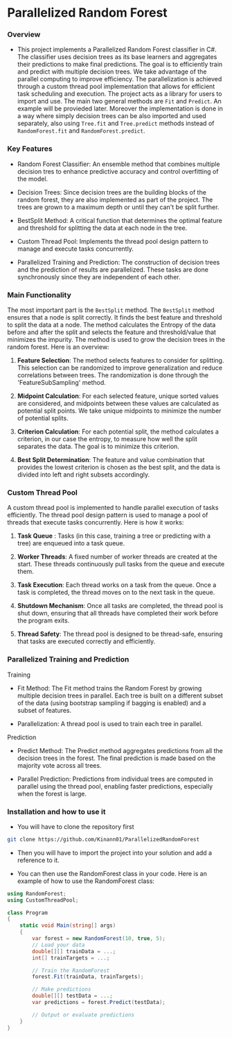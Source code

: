 # Parallelized Random Forest

### Overview

- This project implements a Parallelized Random Forest classifier in C#. The classifier uses decision trees as its base learners and aggregates their predictions to make final predictions. The goal is to efficiently train and predict with multiple decision trees. We take advantage of the parallel computing to improve efficiency. The parallelization is achieved through a custom thread pool implementation that allows for efficient task scheduling and execution. The project acts as a library for users to import and use. The main two general methods are `Fit` and `Predict`. An example will be provieded later. Moreover the implementation is done in a way where simply decision trees can be also imported and used separately, also using `Tree.fit` and `Tree.predict` methods instead of `RandomForest.fit` and `RandomForest.predict`.

### Key Features

- Random Forest Classifier: An ensemble method that combines multiple decision tres to enhance predictive accuracy and control overfitting of the model.

- Decision Trees: Since decision trees are the building blocks of the random forest, they are also implemented as part of the project. The trees are grown to a maximum depth or until they can't be split further.

- BestSplit Method: A critical function that determines the optimal feature and threshold for splitting the data at each node in the tree.

- Custom Thread Pool: Implements the thread pool design pattern to manage and execute tasks concurrently. 

- Parallelized Training and Prediction: The construction of decision trees and the prediction of results are parallelized. These tasks are done synchronously since they are independent of each other. 


### Main Functionality 

The most important part is the `BestSplit` method. The `BestSplit` method ensures that a node is split correctly. It finds the best feature and threshold to split the data at a node. The method calculates the Entropy of the data before and after the split and selects the feature and threshold/value that minimizes the impurity. The method is used to grow the decision trees in the random forest. Here is an overview:

1. **Feature Selection**: The method selects features to consider for splitting. This selection can be randomized to improve generalization and reduce correlations between trees. The randomization is done through the 'FeatureSubSampling' method. 

2. **Midpoint Calculation**: For each selected feature, unique sorted values are considered, and midpoints between these values are calculated as potential split points. We take unique midpoints to minimize the number of potential splits.

3. **Criterion Calculation**: For each potential split, the method calculates a criterion, in our case the entropy, to measure how well the split separates the data. The goal is to minimize this criterion.

4. **Best Split Determination**: The feature and value combination that provides the lowest criterion is chosen as the best split, and the data is divided into left and right subsets accordingly.

### Custom Thread Pool 

A custom thread pool is implemented to handle parallel execution of tasks efficiently. The thread pool design pattern is used to manage a pool of threads that execute tasks concurrently. Here is how it works: 

1. **Task Queue** : Tasks (in this case, training a tree or predicting with a tree) are enqueued into a task queue.

2. **Worker Threads**: A fixed number of worker threads are created at the start. These threads continuously pull tasks from the queue and execute them.

3. **Task Execution**: Each thread works on a task from the queue. Once a task is completed, the thread moves on to the next task in the queue.

4. **Shutdown Mechanism**: Once all tasks are completed, the thread pool is shut down, ensuring that all threads have completed their work before the program exits.

5. **Thread Safety**: The thread pool is designed to be thread-safe, ensuring that tasks are executed correctly and efficiently.


### Parallelized Training and Prediction 


Training

- Fit Method: The Fit method trains the Random Forest by growing multiple decision trees in parallel. Each tree is built on a different subset of the data (using bootstrap sampling if bagging is enabled) and a subset of features.

- Parallelization: A thread pool is used to train each tree in parallel.

Prediction

- Predict Method: The Predict method aggregates predictions from all the decision trees in the forest. The final prediction is made based on the majority vote across all trees.

- Parallel Prediction: Predictions from individual trees are computed in parallel using the thread pool, enabling faster predictions, especially when the forest is large.

### Installation and how to use it 

- You will have to clone the repository first 

```bash
git clone https://github.com/Kinann01/ParallelizedRandomForest
```

- Then you will have to import the project into your solution and add a reference to it. 

- You can then use the RandomForest class in your code. Here is an example of how to use the RandomForest class:

```C#
using RandomForest;
using CustomThreadPool;

class Program
{
    static void Main(string[] args)
    {
        var forest = new RandomForest(10, true, 5);
        // Load your data
        double[][] trainData = ...;
        int[] trainTargets = ...;

        // Train the RandomForest
        forest.Fit(trainData, trainTargets);

        // Make predictions
        double[][] testData = ...;
        var predictions = forest.Predict(testData);

        // Output or evaluate predictions
    }
}
```